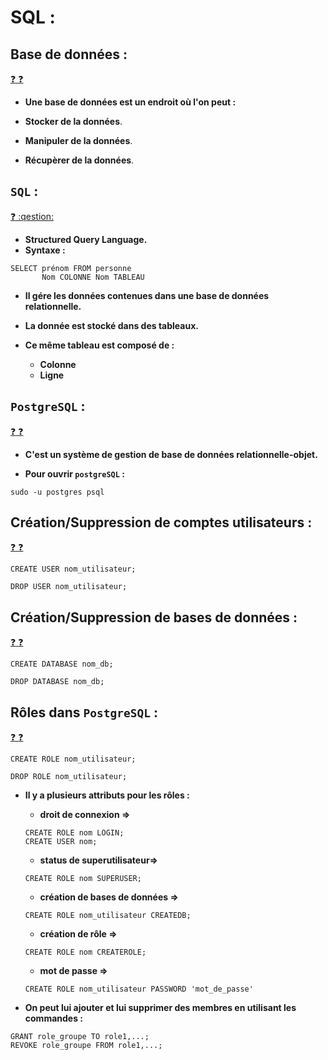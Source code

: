 # SQL :

## Base de données :

[:question: :question:](baseDonnees.md)

- **Une base de données est un endroit où l'on peut :**

- **Stocker de la données**.
- **Manipuler de la données**.
- **Récupèrer de la données**.

## `SQL` :

[:question: :qestion:](sql.md)

- **Structured Query Language.**
- **Syntaxe :**

```
SELECT prénom FROM personne
       Nom COLONNE Nom TABLEAU
```

- **Il gére les données contenues dans une base de données relationnelle.**

- **La donnée est stocké dans des tableaux.**
- **Ce même tableau est composé de :**
  - **Colonne**
  - **Ligne**

## `PostgreSQL` :

[:question: :question:](postgresql.md)

- **C'est un système de gestion de base de données relationnelle-objet.**

- **Pour ouvrir `postgreSQL` :**

```
sudo -u postgres psql
```

## Création/Suppression de comptes utilisateurs :

[:question: :question:](creerSupp.md)

```
CREATE USER nom_utilisateur;
```

```
DROP USER nom_utilisateur;
```

## Création/Suppression de bases de données :

[:question: :question:](creerSuppDd.md)

```
CREATE DATABASE nom_db;
```

```
DROP DATABASE nom_db;
```

## Rôles dans `PostgreSQL` :

[:question: :question:](roles.md)

```
CREATE ROLE nom_utilisateur;
```

```
DROP ROLE nom_utilisateur;
```

- **Il y a plusieurs attributs pour les rôles :**

  - **droit de connexion =>**

  ```
  CREATE ROLE nom LOGIN;
  CREATE USER nom;
  ```

  - **status de superutilisateur=>**

  ```
  CREATE ROLE nom SUPERUSER;
  ```

  - **création de bases de données =>**

  ```
  CREATE ROLE nom_utilisateur CREATEDB;
  ```

  - **création de rôle =>**

  ```
  CREATE ROLE nom CREATEROLE;
  ```

  - **mot de passe =>**

  ```
  CREATE ROLE nom_utilisateur PASSWORD 'mot_de_passe'
  ```

- **On peut lui ajouter et lui supprimer des membres en utilisant les commandes :**

```
GRANT role_groupe TO role1,...;
REVOKE role_groupe FROM role1,...;
```
